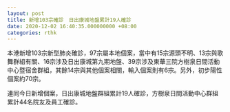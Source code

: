 ```yaml
---
layout: post
title: 新增103宗確診　日出康城地盤累計19人確診
date: 2020-12-02 16:40:35.000000000 +08:00
categories: rthk
---
```


本港新增103宗新型肺炎確診，97宗屬本地個案，當中有15宗源頭不明、13宗與歌舞群組有關、16宗涉及日出康城第九期地盤、39宗涉及東華三院方樹泉日間活動中心暨宿舍群組，其餘14宗與其他個案相關，輸入個案則有6宗。另外，初步陽性個案約70宗。

連同今日新增個案，日出康城地盤群組累計19人確診，方樹泉日間活動中心群組累計44名院友及員工確診。
